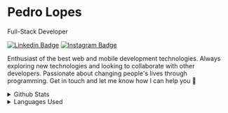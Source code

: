 # Pedro Lopes

Full-Stack Developer 

[![Linkedin Badge](https://img.shields.io/badge/-LinkedIn-5658dd?style=flat-square&logo=Linkedin&logoColor=white&link=https://www.linkedin.com/in/pedroclopes/)](https://www.linkedin.com/in/pedroclopes/) 
[![Instagram Badge](https://img.shields.io/badge/-Instagram-5658dd?style=flat-square&logo=Instagram&logoColor=white&link=https://www.instagram.com/pedrclopes/)](https://www.instagram.com/pedrclopes.dev/)

Enthusiast of the best web and mobile development technologies. Always exploring new technologies and looking to collaborate with other developers. Passionate about changing people's lives through programming. Get in touch and let me know how I can help you 🚀

<details>
  <summary>Github Stats</summary>
  <div align="center">
    <img src="https://github-readme-stats.vercel.app/api?username=gitpcl&hide_border=true&theme=light&show_icons=true&icon_color=5658dd">
  </div>
</details>

<details>
  <summary>Languages Used</summary>
  <div align="center">
    <img src="https://github-readme-stats.vercel.app/api/top-langs?username=gitpcl&hide_border=true&theme=light&show_icons=true&icon_color=5658dd">
  </div>
</details>
<br/>
